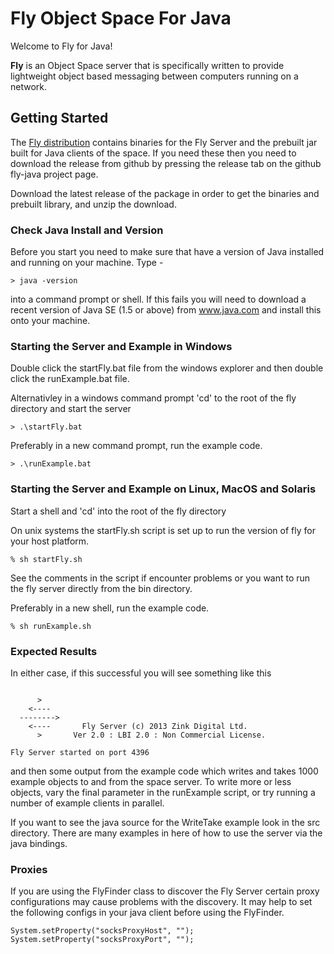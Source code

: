 # Fly Object Space For Java


Welcome to Fly for Java!  

**Fly** is an Object Space server that is specifically written to provide 
lightweight object based messaging between computers running on a network. 


## Getting Started 

The [Fly distribution](https://github.com/fly-object-space/fly-java/releases) contains binaries for the Fly Server and the prebuilt jar built for Java clients of the space. If you need these then you need to download the release from 
github by pressing the release tab on the github fly-java project page.

Download the latest release of the package in order to get the binaries and prebuilt library,
and unzip the download.

### Check Java Install and Version

Before you start you need to make sure that have a version of Java installed 
and running on your machine. Type -

```
> java -version
```

into a command prompt or shell. If this fails you will need to download a
recent version of Java SE (1.5 or above) from www.java.com and install this 
onto your machine.



### Starting the Server and Example in Windows

Double click the startFly.bat file from the windows explorer and
then double click the runExample.bat file. 

Alternativley in a windows command prompt 'cd' to the root of the fly directory 
and start the server

```
> .\startFly.bat
```

Preferably in a new command prompt, run the example code.

```
> .\runExample.bat 
```


### Starting the Server and Example on Linux, MacOS and Solaris

Start a shell and 'cd' into the root of the fly directory 

On unix systems the startFly.sh script is set up to run the version of
fly for your host platform. 

```
% sh startFly.sh
```

See the comments in the script if encounter problems or you want to
run the fly server directly from the bin directory.

Preferably in a new shell, run the example code.

```
% sh runExample.sh
```

### Expected Results

In either case, if this successful you will see something like this 

```

      >      
    <----    
  -------->  
    <----       Fly Server (c) 2013 Zink Digital Ltd. 
      >       Ver 2.0 : LBI 2.0 : Non Commercial License.

Fly Server started on port 4396

```

and then some output from the example code which writes and takes 1000 example 
objects to and from the space server. To write more or less objects, vary the 
final parameter in the runExample script, or try running a number of example 
clients in parallel.

If you want to see the java source for the WriteTake example look in the src 
directory. There are many examples in here of how to use the server via the 
java bindings.


### Proxies

If you are using the FlyFinder class to discover the Fly Server certain proxy 
configurations may cause problems with the discovery. It may help to set the 
following configs in your java client before using the FlyFinder.

```
System.setProperty("socksProxyHost", "");
System.setProperty("socksProxyPort", "");
```


